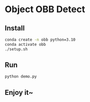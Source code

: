 # Object OBB Detect

## Install

```bash
conda create -n obb python=3.10
conda activate obb
./setup.sh
```

## Run

```bash
python demo.py
```

## Enjoy it~

